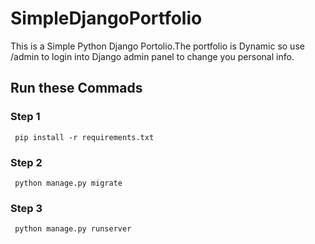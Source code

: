 # SimpleDjangoPortfolio

This is a Simple Python Django Portolio.The portfolio is Dynamic so use /admin to login into Django admin panel to change you personal info.

<h3> 


## Run these Commads
### Step 1
     pip install -r requirements.txt
### Step 2
     python manage.py migrate
        
### Step 3
     python manage.py runserver
  













